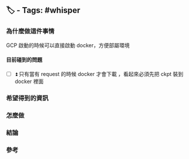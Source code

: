 ## 🏷️ - Tags: #whisper

### 為什麼做這件事情
GCP 啟動的時候可以直接啟動 docker，方便部屬環境

#### 目前碰到的問題
- [ ] ⏫ 只有當有 request 的時候 docker 才會下載 ，看起來必須先把 ckpt 裝到 docker 裡面
### 希望得到的資訊
### 怎麼做
### 結論
### 參考